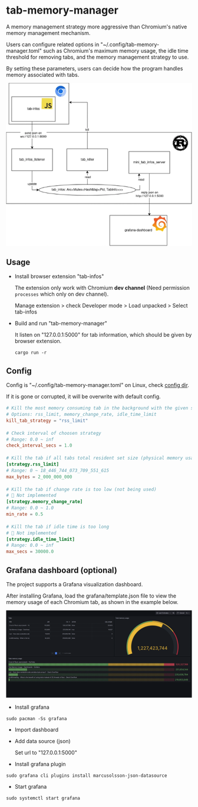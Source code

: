 # tab-memory-manager

A memory management strategy more aggressive than Chromium's native memory management mechanism.

Users can configure related options in "~/.config/tab-memory-manager.toml" such as Chromium's maximum memory usage, the idle time threshold for removing tabs, and the memory management strategy to use.

By setting these parameters, users can decide how the program handles memory associated with tabs.

![grafana-dashboard-preview](assets/architecture.webp)

## Usage

- Install browser extension "tab-infos"

  The extension only work with Chromium **dev channel** (Need permission `processes` which only on dev channel).

  Manage extension > check Developer mode > Load unpacked > Select tab-infos

- Build and run "tab-memory-manager"

  It listen on "127.0.0.1:5000" for tab information, which should be given by browser extension.

  ```shell
  cargo run -r
  ```

## Config

Config is "~/.config/tab-memory-manager.toml" on Linux, check [config dir](https://docs.rs/dirs/latest/dirs/fn.config_dir.html).

If it is gone or corrupted, it will be overwrite with default config.

```toml
# Kill the most memory consuming tab in the background with the given strategy
# Options: rss_limit, memory_change_rate, idle_time_limit
kill_tab_strategy = "rss_limit"

# Check interval of choosen strategy
# Range: 0.0 ~ inf
check_interval_secs = 1.0

# Kill the tab if all tabs total resident set size (physical memory usage) hit limit
[strategy.rss_limit]
# Range: 0 ~ 18_446_744_073_709_551_615
max_bytes = 2_000_000_000

# Kill the tab if change rate is too low (not being used)
# 🚧 Not implemented
[strategy.memory_change_rate]
# Range: 0.0 ~ 1.0
min_rate = 0.5

# Kill the tab if idle time is too long
# 🚧 Not implemented
[strategy.idle_time_limit]
# Range: 0.0 ~ inf
max_secs = 30000.0
```

## Grafana dashboard (optional)

The project supports a Grafana visualization dashboard.

After installing Grafana, load the grafana/template.json file to view the memory usage of each Chromium tab, as shown in the example below.

![grafana-dashboard-preview](assets/grafana-dashboard-preview.webp)

- Install grafana

```
sudo pacman -Ss grafana
```

- Import dashboard

- Add data source (json)

  Set url to "127.0.0.1:5000"

- Install grafana plugin

```
sudo grafana cli plugins install marcusolsson-json-datasource
```

- Start grafana

```
sudo systemctl start grafana
```
